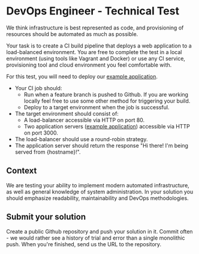 # DevOps Engineer - Technical Test
We think infrastructure is best represented as code, and provisioning of resources should be automated as much as possible.

Your task is to create a CI build pipeline that deploys a web application to a load-balanced
environment. You are free to complete the test in a local environment (using tools like Vagrant and
Docker) or use any CI service, provisioning tool and cloud environment you feel comfortable with.

For this test, you will need to deploy our [example application](https://github.com/buildit/devops-test-webapp).

* Your CI job should:
  * Run when a feature branch is pushed to Github. If you are working locally feel free to use some other method for triggering your build.
  * Deploy to a target environment when the job is successful.
* The target environment should consist of:
  * A load-balancer accessible via HTTP on port 80.
  * Two application servers ([example application](https://github.com/buildit/devops-test-webapp)) accessible via HTTP on port 3000.
* The load-balancer should use a round-robin strategy.
* The application server should return the response "Hi there! I'm being served from {hostname}!".

## Context
We are testing your ability to implement modern automated infrastructure, as well as general knowledge of system administration. In your solution you should emphasize readability, maintainability and DevOps methodologies.

## Submit your solution
Create a public Github repository and push your solution in it. Commit often - we would rather see a history of trial and error than a single monolithic push. When you're finished, send us the URL to the repository.

